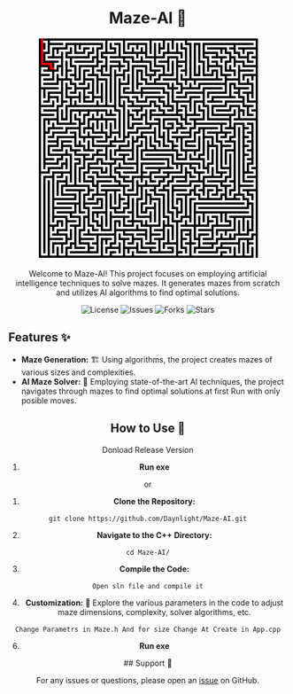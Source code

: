 <div align="center">
  <h1>Maze-AI 🤖</h1>
  <p><img src="Maze.gif" alt="Maze AI"></p>
  <p>Welcome to Maze-AI! This project focuses on employing artificial intelligence techniques to solve mazes. It generates mazes from scratch and utilizes AI algorithms to find optimal solutions.</p>
    <p>
    <img src="https://img.shields.io/github/license/Daynlight/Maze-AI" alt="License">
    <img src="https://img.shields.io/github/issues/Daynlight/Maze-AI" alt="Issues">
    <img src="https://img.shields.io/github/forks/Daynlight/Maze-AI" alt="Forks">
    <img src="https://img.shields.io/github/stars/Daynlight/Maze-AI" alt="Stars">
  </p>
</div>

## Features ✨

- **Maze Generation:** 🏗️ Using algorithms, the project creates mazes of various sizes and complexities.
- **AI Maze Solver:** 🧠 Employing state-of-the-art AI techniques, the project navigates through mazes to find optimal solutions at first Run with only posible moves.
<div align="center">

## How to Use 🚀

Donload Release Version

1. **Run exe**

 or
 
1. **Clone the Repository:**
```
git clone https://github.com/Daynlight/Maze-AI.git
```
2. **Navigate to the C++ Directory:**
```
cd Maze-AI/
```
3. **Compile the Code:**
```
Open sln file and compile it
```
4. **Customization:** 🎨 Explore the various parameters in the code to adjust maze dimensions, complexity, solver algorithms, etc.
```
Change Parametrs in Maze.h And for size Change At Create in App.cpp
```
6. **Run exe**
</div>

<div align="center">
## Support 🤝

For any issues or questions, please open an [issue](https://github.com/Daynlight/Maze-AI/issues) on GitHub.
</div>
